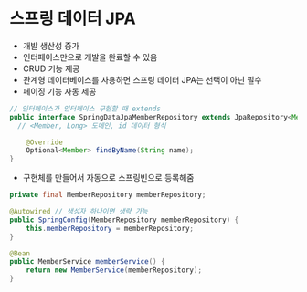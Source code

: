 # 스프링 데이터 JPA

- 개발 생산성 증가
- 인터페이스만으로 개발을 완료할 수 있음
- CRUD 기능 제공
- 관계형 데이터베이스를 사용하면 스프링 데이터 JPA는 선택이 아닌 필수
- 페이징 기능 자동 제공

```java
// 인터페이스가 인터페이스 구현할 때 extends
public interface SpringDataJpaMemberRepository extends JpaRepository<Member, Long>, MemberRepository {
  // <Member, Long> 도메인, id 데이터 형식

    @Override
    Optional<Member> findByName(String name);
}
```

- 구현체를 만들어서 자동으로 스프링빈으로 등록해줌

```java
private final MemberRepository memberRepository;

@Autowired // 생성자 하나이면 생략 가능
public SpringConfig(MemberRepository memberRepository) {
    this.memberRepository = memberRepository;
}

@Bean
public MemberService memberService() {
    return new MemberService(memberRepository);
}
```
